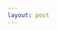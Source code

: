 ```yaml
---
layout: post
---
```


<script src="https://gist.github.com/mnguyen1901/8cf9a70463c59bc0cfa17a4bf645d5cb.js"></script>
